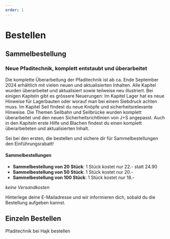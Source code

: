 ```yaml
---
order: 1
---
```

# Bestellen
## Sammelbestellung
### Neue Pfaditechnik, komplett entstaubt und überarbeitet

Die komplette Überarbeitung der Pfaditechnik ist ab ca. Ende September 2024 erhältlich mit vielen neuen und aktualisierten Inhalten. Alle Kapitel wurden überarbeitet und aktualisiert sowie teilweise neu illustriert. Bei einigen Kapiteln gibt es grössere Neuerungen: Im Kapitel Lager hat es neue Hinweise für Lagerbauten oder worauf man bei einem Siebdruck achten muss. Im Kapitel Seil findest du neue Knöpfe und sicherheitsrelevante Hinweise. Die Themen Seilbahn und Seilbrücke wurden komplett überarbeitet und den neuen Sicherheitsrichtlinien von J+S angepasst. Auch in den Kapiteln erste Hilfe und Blachen findest du einen komplett überarbeiteten und aktualisierten Inhalt.

Sei bei den ersten, die bestellen und sichere dir für Sammelbestellungen den Einführungsrabatt!

#### Sammelbestellungen

- **Sammelbestellung von 20 Stück**: 1 Stück kostet nur 22.- statt 24.90
- **Sammelbestellung von 50 Stück**: 1 Stück kostet nur 20.-
- **Sammelbestellung von 100 Stück**: 1 Stück kostet nur 18.-

*keine Versandkosten*

Hinterlege deine E-Mailadresse und wir informieren dich, sobald du die Bestellung aufgeben kannst.

<BulkOrderForm />

## Einzeln Bestellen
<LinkButton link="https://www.hajk.ch/de/pfaditechnik-in-wort-und-bild-pfadi-glockenhof">Pfaditechnik bei Hajk bestellen</LinkButton>